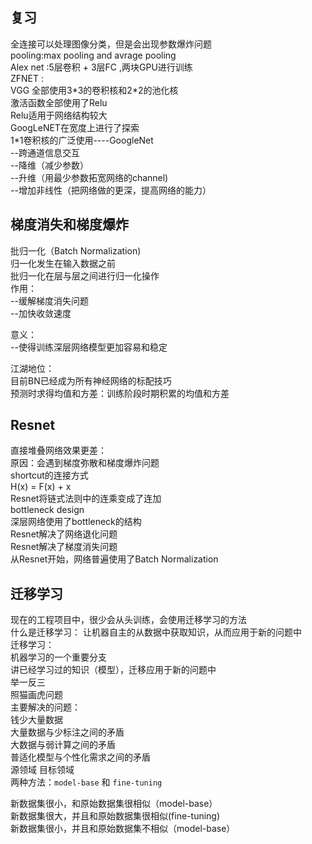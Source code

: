 ## 复习  
全连接可以处理图像分类，但是会出现参数爆炸问题  
pooling:max pooling and  avrage  pooling   
Alex net :5层卷积 + 3层FC ,两块GPU进行训练  
ZFNET :  
VGG 全部使用3\*3的卷积核和2\*2的池化核  
激活函数全部使用了Relu  
Relu适用于网络结构较大   
GoogLeNET在宽度上进行了探索  
1*1卷积核的广泛使用----GoogleNet  
--跨通道信息交互  
--降维（减少参数）  
--升维（用最少参数拓宽网络的channel)  
--增加非线性（把网络做的更深，提高网络的能力）  
## 梯度消失和梯度爆炸   
批归一化（Batch Normalization)  
归一化发生在输入数据之前  
批归一化在层与层之间进行归一化操作  
作用：  
--缓解梯度消失问题  
--加快收敛速度  

意义：  
--使得训练深层网络模型更加容易和稳定  

江湖地位：  
目前BN已经成为所有神经网络的标配技巧  
预测时求得均值和方差：训练阶段时期积累的均值和方差  
## Resnet  
直接堆叠网络效果更差：  
原因：会遇到梯度弥散和梯度爆炸问题   
shortcut的连接方式  
H(x) = F(x) + x   
Resnet将链式法则中的连乘变成了连加   
bottleneck design  
深层网络使用了bottleneck的结构  
Resnet解决了网络退化问题   
Resnet解决了梯度消失问题  
从Resnet开始，网络普遍使用了Batch Normalization  

## 迁移学习  
现在的工程项目中，很少会从头训练，会使用迁移学习的方法    
什么是迁移学习：
让机器自主的从数据中获取知识，从而应用于新的问题中  
迁移学习：  
机器学习的一个重要分支  
讲已经学习过的知识（模型），迁移应用于新的问题中   
举一反三  
照猫画虎问题   
主要解决的问题：  
钱少大量数据  
大量数据与少标注之间的矛盾  
大数据与弱计算之间的矛盾    
普适化模型与个性化需求之间的矛盾       
源领域  目标领域    
两种方法：`model-base` 和 `fine-tuning` 

新数据集很小，和原始数据集很相似（model-base）  
新数据集很大，并且和原始数据集很相似(fine-tuning)  
新数据集很小，并且和原始数据集不相似（model-base）  
